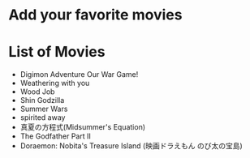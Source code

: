 # Add your favorite movies

# List of Movies
 - Digimon Adventure Our War Game!
 - Weathering with you
 - Wood Job
 - Shin Godzilla
 - Summer Wars
 - spirited away
 - 真夏の方程式(Midsummer's Equation)
 - The Godfather Part II
 - Doraemon: Nobita's Treasure Island (映画ドラえもん のび太の宝島) 
